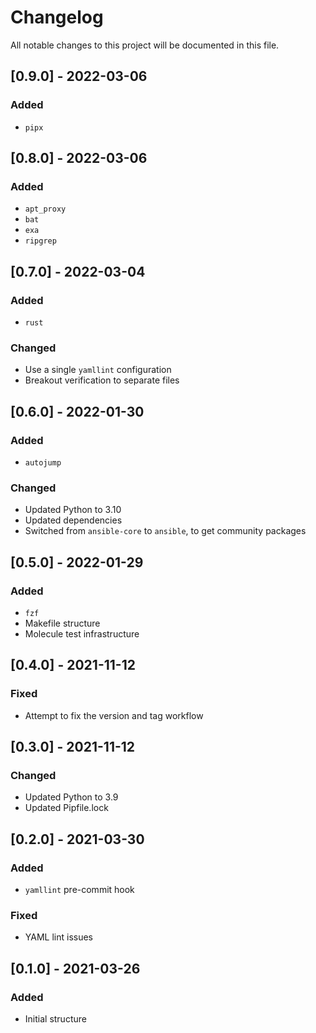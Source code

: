 # Changelog

All notable changes to this project will be documented in this file.

## [0.9.0] - 2022-03-06

### Added

- `pipx`

## [0.8.0] - 2022-03-06

### Added

- `apt_proxy`
- `bat`
- `exa`
- `ripgrep`

## [0.7.0] - 2022-03-04

### Added

- `rust`

### Changed

- Use a single `yamllint` configuration
- Breakout verification to separate files

## [0.6.0] - 2022-01-30

### Added

- `autojump`

### Changed

- Updated Python to 3.10
- Updated dependencies
- Switched from `ansible-core` to `ansible`, to get community packages

## [0.5.0] - 2022-01-29

### Added

- `fzf`
- Makefile structure
- Molecule test infrastructure

## [0.4.0] - 2021-11-12

### Fixed

- Attempt to fix the version and tag workflow

## [0.3.0] - 2021-11-12

### Changed

- Updated Python to 3.9
- Updated Pipfile.lock

## [0.2.0] - 2021-03-30

### Added

- `yamllint` pre-commit hook

### Fixed

- YAML lint issues

## [0.1.0] - 2021-03-26

### Added

- Initial structure
